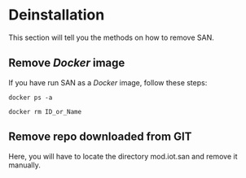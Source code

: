 # Deinstallation
This section will tell you the methods on how to remove SAN.
## Remove *Docker* image
If you have run SAN as a *Docker* image, follow these steps:


 ```docker ps -a```
 
```docker rm ID_or_Name```

## Remove repo downloaded from GIT 
Here, you will have to locate the directory mod.iot.san and remove it manually.
